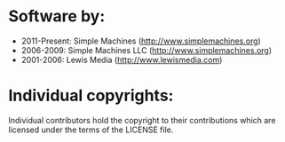 Software by:
===============================================================================
* 2011-Present: Simple Machines (http://www.simplemachines.org)
* 2006-2009:      Simple Machines LLC (http://www.simplemachines.org)
* 2001-2006:      Lewis Media (http://www.lewismedia.com)


Individual copyrights:
===============================================================================
Individual contributors hold the copyright to their contributions which are
licensed under the terms of the LICENSE file.
